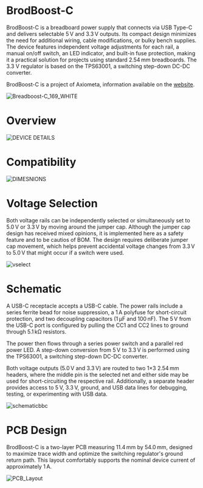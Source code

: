 # BrodBoost-C

BrodBoost-C is a breadboard power supply that connects via USB Type-C and delivers selectable 5 V and 3.3 V outputs. Its compact design minimizes the need for additional wiring, cable modifications, or bulky bench supplies. The device features independent voltage adjustments for each rail, a manual on/off switch, an LED indicator, and built-in fuse protection, making it a practical solution for projects using standard 2.54 mm breadboards. The 3.3 V regulator is based on the TPS63001, a switching step-down DC-DC converter.

BrodBoost-C is a project of Axiometa, information available on the [website](https://www.axiometa.io/products/brodboost-c-breadboard-power-supply).

![Breadboost-C_169_WHITE](https://github.com/user-attachments/assets/59b5c114-ff39-4866-92a3-557cc846a3fc)

# Overview
![DEVICE DETAILS](https://github.com/user-attachments/assets/e2553f77-0dc2-4a73-ba9e-4dec003fd8eb)

# Compatibility
![DIMESNIONS](https://github.com/user-attachments/assets/8241ae8f-ab78-4637-b16f-194884aaa682)

# Voltage Selection
Both voltage rails can be independently selected or simultaneously set to 5.0 V or 3.3 V by moving around the jumper cap. Although the jumper cap design has received mixed opinions, it is implemented here as a safety feature and to be cautios of BOM. The design requires deliberate jumper cap movement, which helps prevent accidental voltage changes from 3.3 V to 5.0 V that might occur if a switch were used.

![vselect](https://github.com/user-attachments/assets/dd815332-34fa-4bdf-a241-7f7f6947cfd4)

# Schematic
A USB-C receptacle accepts a USB-C cable. The power rails include a series ferrite bead for noise suppression, a 1 A polyfuse for short-circuit protection, and two decoupling capacitors (1 µF and 100 nF). The 5 V from the USB-C port is configured by pulling the CC1 and CC2 lines to ground through 5.1 kΩ resistors.

The power then flows through a series power switch and a parallel red power LED. A step-down conversion from 5 V to 3.3 V is performed using the TPS63001, a switching step-down DC-DC converter.

Both voltage outputs (5.0 V and 3.3 V) are routed to two 1×3 2.54 mm headers, where the middle pin is the selected net and either side may be used for short-circuiting the respective rail. Additionally, a separate header provides access to 5 V, 3.3 V, ground, and USB data lines for debugging, testing, or experimenting with USB data.

![schematicbbc](https://github.com/user-attachments/assets/16ba4ac2-2593-42f3-8a06-1e0e64a7ebab)

# PCB Design
BrodBoost-C is a two-layer PCB measuring 11.4 mm by 54.0 mm, designed to maximize trace width and optimize the switching regulator's ground return path. This layout comfortably supports the nominal device current of approximately 1 A.

![PCB_Layout](https://github.com/user-attachments/assets/e58fe133-33df-4d85-9706-40200bba8730)

